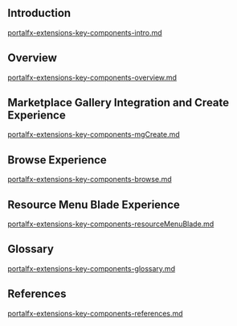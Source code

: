 
<a name="portalfxExtensionsKeyComponents"></a>
<!-- link to this document is [portalfx-extensions-key-components.md]()
-->

## Introduction 
[portalfx-extensions-key-components-intro.md](portalfx-extensions-key-components-intro.md)

## Overview
[portalfx-extensions-key-components-overview.md](portalfx-extensions-key-components-overview.md)

## Marketplace Gallery Integration and Create Experience
[portalfx-extensions-key-components-mgCreate.md](portalfx-extensions-key-components-mgCreate.md)

## Browse Experience
[portalfx-extensions-key-components-browse.md](portalfx-extensions-key-components-browse.md)

## Resource Menu Blade Experience
[portalfx-extensions-key-components-resourceMenuBlade.md](portalfx-extensions-key-components-resourceMenuBlade.md)

## Glossary
[portalfx-extensions-key-components-glossary.md](portalfx-extensions-key-components-glossary.md)

## References
[portalfx-extensions-key-components-references.md](portalfx-extensions-key-components-references.md)
